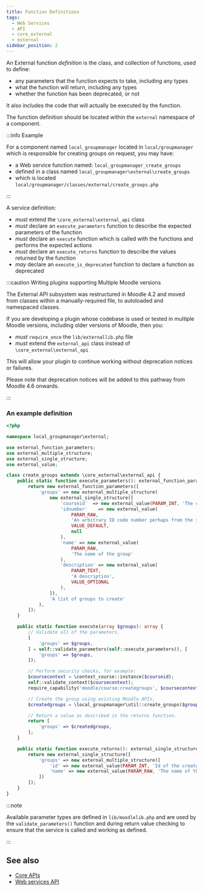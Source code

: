 ```yaml
---
title: Function Definitions
tags:
  - Web Services
  - API
  - core_external
  - external
sidebar_position: 2
---
```


An External function _definition_ is the class, and collection of functions, used to define:

- any parameters that the function expects to take, including any types
- what the function will return, including any types
- whether the function has been deprecated, or not

It also includes the code that will actually be executed by the function.

The function definition should be located within the `external` namespace of a component.

:::info Example

For a component named `local_groupmanager` located in `local/groupmanager` which is responsible for creating groups on request, you may have:

- a Web service function named: `local_groupmanager_create_groups`
- defined in a class named `local_groupmanager\external\create_groups`
- which is located `local/groupmanager/classes/external/create_groups.php`

:::

A service definition:

- _must_ extend the `\core_external\external_api` class
- _must_ declare an `execute_parameters` function to describe the expected parameters of the function
- _must_ declare an `execute` function which is called with the functions and performs the expected actions
- _must_ declare an `execute_returns` function to describe the values returned by the function
- _may_ declare an `execute_is_deprecated` function to declare a function as deprecated

<Since version="4.2" issueNumber="MDL-76583" />

:::caution Writing plugins supporting Multiple Moodle versions

The External API subsystem was restructured in Moodle 4.2 and moved from classes within a manually-required file, to autoloaded and namespaced classes.

If you are developing a plugin whose codebase is used or tested in multiple Moodle versions, including older versions of Moodle, then you:

- _must_ `require_once` the `lib/externallib.php` file
- _must_ extend the `external_api` class instead of `\core_external\external_api`

This will allow your plugin to continue working without deprecation notices or failures.

Please note that deprecation notices will be added to this pathway from Moodle 4.6 onwards.

:::

### An example definition

```php title="local/groupmanager/classes/external/create_groups.php"
<?php

namespace local_groupmanager\external;

use external_function_parameters;
use external_multiple_structure;
use external_single_structure;
use external_value;

class create_groups extends \core_external\external_api {
    public static function execute_parameters(): external_function_parameters {
        return new external_function_parameters([
            'groups' => new external_multiple_structure(
                new external_single_structure([
                    'courseid'  => new external_value(PARAM_INT, 'The course to create the group for'),
                    'idnumber'    => new external_value(
                        PARAM_RAW,
                        'An arbitrary ID code number perhaps from the institution',
                        VALUE_DEFAULT,
                        null
                    ),
                    'name' => new external_value(
                        PARAM_RAW,
                        'The name of the group'
                    ),
                    'description' => new external_value(
                        PARAM_TEXT,
                        'A description',
                        VALUE_OPTIONAL
                    ),
                ]),
                'A list of groups to create'
            ),
        ]);
    }

    public static function execute(array $groups): array {
        // Validate all of the parameters.
        [
            'groups' => $groups,
        ] = self::validate_parameters(self::execute_parameters(), [
            'groups' => $groups,
        ]);

        // Perform security checks, for example:
        $coursecontext = \context_course::instance($courseid);
        self::validate_context($coursecontext);
        require_capability('moodle/course:creategroups', $coursecontext);

        // Create the group using existing Moodle APIs.
        $createdgroups = \local_groupmanager\util::create_groups($groups);

        // Return a value as described in the returns function.
        return [
            'groups' => $createdgroups,
        ];
    }

    public static function execute_returns(): external_single_structure {
        return new external_single_structure([
            'groups' => new external_multiple_structure([
                'id' => new external_value(PARAM_INT, 'Id of the created user'),
                'name' => new external_value(PARAM_RAW, 'The name of the group'),
            ])
        ]);
    }
}
```

:::note

Available parameter types are defined in `lib/moodlelib.php` and are used by the `validate_parameters()` function and during return value checking to ensure that the service is called and working as defined.

:::

## See also

- [Core APIs](../../../apis.md)
- [Web services API](./writing-a-service.md)
